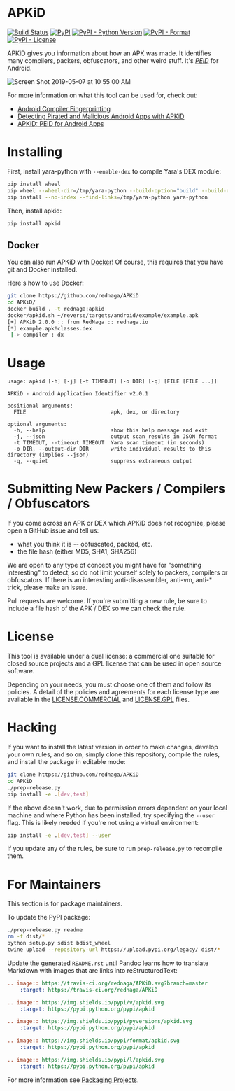 # APKiD

[![Build Status](https://travis-ci.org/rednaga/APKiD.svg?branch=master)](https://travis-ci.org/rednaga/APKiD)
[![PyPI](https://img.shields.io/pypi/v/apkid.svg)](https://pypi.org/project/apkid/)
[![PyPI - Python Version](https://img.shields.io/pypi/pyversions/apkid.svg)](https://pypi.org/project/apkid/)
[![PyPI - Format](https://img.shields.io/pypi/format/apkid.svg)](https://pypi.org/project/apkid/)
[![PyPI - License](https://img.shields.io/pypi/l/apkid.svg)](https://pypi.org/project/apkid/)

APKiD gives you information about how an APK was made. It identifies many compilers, packers, obfuscators, and other weird stuff. It's [_PEiD_](https://www.aldeid.com/wiki/PEiD) for Android.

![Screen Shot 2019-05-07 at 10 55 00 AM](https://user-images.githubusercontent.com/1356658/57322793-49be9c00-70b9-11e9-84da-1e64d9459a8a.png)

For more information on what this tool can be used for, check out:

* [Android Compiler Fingerprinting](http://hitcon.org/2016/CMT/slide/day1-r0-e-1.pdf)
* [Detecting Pirated and Malicious Android Apps with APKiD](http://rednaga.io/2016/07/31/detecting_pirated_and_malicious_android_apps_with_apkid/)
* [APKiD: PEiD for Android Apps](https://github.com/enovella/cve-bio-enovella/blob/master/slides/bheu18-enovella-APKID.pdf)

# Installing

First, install yara-python with `--enable-dex` to compile Yara's DEX module:

```bash
pip install wheel
pip wheel --wheel-dir=/tmp/yara-python --build-option="build" --build-option="--enable-dex" git+https://github.com/VirusTotal/yara-python.git@v3.10.0
pip install --no-index --find-links=/tmp/yara-python yara-python
```

Then, install apkid:

```bash
pip install apkid
```

## Docker

You can also run APKiD with [Docker](https://www.docker.com/community-edition)! Of course, this requires that you have git and Docker installed.

Here's how to use Docker:

```bash
git clone https://github.com/rednaga/APKiD
cd APKiD/
docker build . -t rednaga:apkid
docker/apkid.sh ~/reverse/targets/android/example/example.apk
[+] APKiD 2.0.0 :: from RedNaga :: rednaga.io
[*] example.apk!classes.dex
 |-> compiler : dx
```

# Usage

```
usage: apkid [-h] [-j] [-t TIMEOUT] [-o DIR] [-q] [FILE [FILE ...]]

APKiD - Android Application Identifier v2.0.1

positional arguments:
  FILE                           apk, dex, or directory

optional arguments:
  -h, --help                     show this help message and exit
  -j, --json                     output scan results in JSON format
  -t TIMEOUT, --timeout TIMEOUT  Yara scan timeout (in seconds)
  -o DIR, --output-dir DIR       write individual results to this directory (implies --json)
  -q, --quiet                    suppress extraneous output
```

# Submitting New Packers / Compilers / Obfuscators

If you come across an APK or DEX which APKiD does not recognize, please open a GitHub issue and tell us:

* what you think it is -- obfuscated, packed, etc.
* the file hash (either MD5, SHA1, SHA256)

We are open to any type of concept you might have for "something interesting" to detect, so do not limit yourself solely to packers, compilers or obfuscators. If there is an interesting anti-disassembler, anti-vm, anti-* trick, please make an issue.

Pull requests are welcome. If you're submitting a new rule, be sure to include a file hash of the APK / DEX so we can check the rule.

# License

This tool is available under a dual license: a commercial one suitable for closed source projects and a GPL license that can be used in open source software.

Depending on your needs, you must choose one of them and follow its policies. A detail of the policies and agreements for each license type are available in the [LICENSE.COMMERCIAL](LICENSE.COMMERCIAL) and [LICENSE.GPL](LICENSE.GPL) files.

# Hacking

If you want to install the latest version in order to make changes, develop your own rules, and so on, simply clone this repository, compile the rules, and install the package in editable mode:

```bash
git clone https://github.com/rednaga/APKiD
cd APKiD
./prep-release.py
pip install -e .[dev,test]
```

If the above doesn't work, due to permission errors dependent on your local machine and where Python has been installed, try specifying the `--user` flag. This is likely needed if you're not using a virtual environment:

```bash
pip install -e .[dev,test] --user
```

If you update any of the rules, be sure to run `prep-release.py` to recompile them.

# For Maintainers

This section is for package maintainers.

To update the PyPI package:

```bash
./prep-release.py readme
rm -f dist/*
python setup.py sdist bdist_wheel
twine upload --repository-url https://upload.pypi.org/legacy/ dist/*
```

Update the generated `README.rst` until Pandoc learns how to translate Markdown with images that are links into reStructuredText:
```rst
.. image:: https://travis-ci.org/rednaga/APKiD.svg?branch=master
    :target: https://travis-ci.org/rednaga/APKiD

.. image:: https://img.shields.io/pypi/v/apkid.svg
    :target: https://pypi.python.org/pypi/apkid

.. image:: https://img.shields.io/pypi/pyversions/apkid.svg
    :target: https://pypi.python.org/pypi/apkid

.. image:: https://img.shields.io/pypi/format/apkid.svg
    :target: https://pypi.python.org/pypi/apkid

.. image:: https://img.shields.io/pypi/l/apkid.svg
    :target: https://pypi.python.org/pypi/apkid
```

For more information see [Packaging Projects](https://packaging.python.org/tutorials/packaging-projects/).
